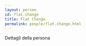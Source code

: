 ```yaml
---
layout: person
id: flat.change
title: Flat Change
permalink: people/flat.change.html
---
```


Dettagli della persona